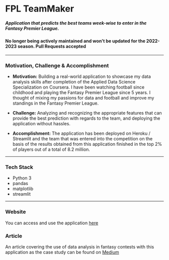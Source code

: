# FPL TeamMaker
<h5> Application that predicts the best teams week-wise to enter in the Fantasy Premier League. </h5>

<h4>No longer being actively maintained and won't be updated for the 2022-2023 season. Pull Requests accepted</h4>

-----------------------------------------
### Motivation, Challenge & Accomplishment

* **Motivation:** Building a real-world application to showcase my data analysis skills after completion of the Applied Data Science Specialization on Coursera. I have
been watching football since childhood and playing the Fantasy Premier League since 5 years. I thought of mixing my passions for data and football and improve my
standings in the Fantasy Premier League.

* **Challenge:** Analyzing and recognizing the appropriate features that can provide the best prediction with regards to the team, and deploying the application without
hassles.

* **Accomplishment:** The application has been deployed on Heroku / Streamlit and the team that was entered into the competition on the basis of the results obtained from this application finished in the top 2% of players out of a total of 8.2 million.

***

### Tech Stack

* Python 3
* pandas
* matplotlib
* streamlit

***

### Website 

You can access and use the application [here](https://share.streamlit.io/kunjmehta/fpl-teammaker-heroku/2021/22/app.py)

### Article 
An article covering the use of data analysis in fantasy contests with this application as the case study can be found on [Medium](https://towardsdatascience.com/fantasy-premier-league-x-data-analysis-being-among-the-top-2-98a714a1d170?gi=dba0497b9cd)
